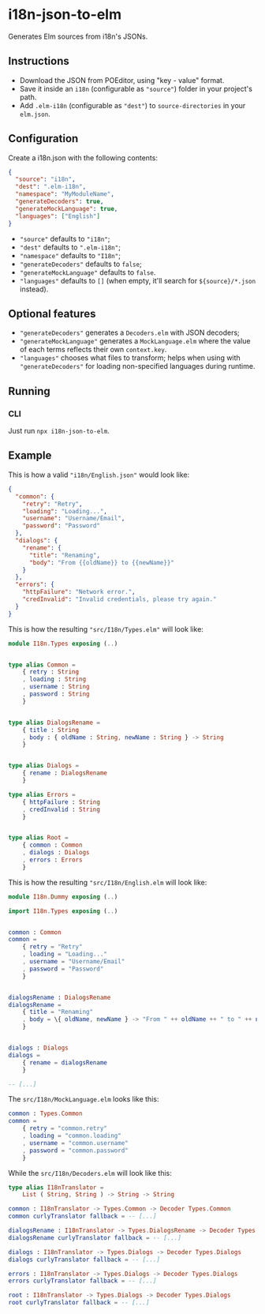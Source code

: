 # i18n-json-to-elm

Generates Elm sources from i18n's JSONs.

## Instructions

- Download the JSON from POEditor, using "key - value" format.
- Save it inside an `i18n` (configurable as `"source"`) folder in your project's path.
- Add `.elm-i18n` (configurable as `"dest"`) to `source-directories` in your `elm.json`.

## Configuration

Create a i18n.json with the following contents:

```json
{
  "source": "i18n",
  "dest": ".elm-i18n",
  "namespace": "MyModuleName",
  "generateDecoders": true,
  "generateMockLanguage": true,
  "languages": ["English"]
}
```

- `"source"` defaults to `"i18n"`;
- `"dest"` defaults to `".elm-i18n"`;
- `"namespace"` defaults to `"I18n"`;
- `"generateDecoders"` defaults to `false`;
- `"generateMockLanguage"` defaults to `false`.
- `"languages"` defaults to `[]` (when empty, it'll search for `${source}/*.json` instead).

## Optional features

- `"generateDecoders"` generates a `Decoders.elm` with JSON decoders;
- `"generateMockLanguage"` generates a `MockLanguage.elm` where the value of each terms reflects their own `context.key`.
- `"languages"` chooses what files to transform; helps when using with `"generateDecoders"` for loading non-specified languages during runtime.

## Running

### CLI

Just run `npx i18n-json-to-elm`.

## Example

This is how a valid `"i18n/English.json"` would look like:

```json
{
  "common": {
    "retry": "Retry",
    "loading": "Loading...",
    "username": "Username/Email",
    "password": "Password"
  },
  "dialogs": {
    "rename": {
      "title": "Renaming",
      "body": "From {{oldName}} to {{newName}}"
    }
  },
  "errors": {
    "httpFailure": "Network error.",
    "credInvalid": "Invalid credentials, please try again."
  }
}
```

This is how the resulting `"src/I18n/Types.elm"` will look like:

```elm
module I18n.Types exposing (..)


type alias Common =
    { retry : String
    , loading : String
    , username : String
    , password : String
    }


type alias DialogsRename =
    { title : String
    , body : { oldName : String, newName : String } -> String
    }


type alias Dialogs =
    { rename : DialogsRename
    }

type alias Errors =
    { httpFailure : String
    , credInvalid : String
    }


type alias Root =
    { common : Common
    , dialogs : Dialogs
    , errors : Errors
    }
```

This is how the resulting `"src/I18n/English.elm` will look like:

```elm
module I18n.Dummy exposing (..)

import I18n.Types exposing (..)


common : Common
common =
    { retry = "Retry"
    , loading = "Loading..."
    , username = "Username/Email"
    , password = "Password"
    }


dialogsRename : DialogsRename
dialogsRename =
    { title = "Renaming"
    , body = \{ oldName, newName } -> "From " ++ oldName ++ " to " ++ newName
    }


dialogs : Dialogs
dialogs =
    { rename = dialogsRename
    }

-- [...]
```

The `src/I18n/MockLanguage.elm` looks like this:

```elm
common : Types.Common
common =
    { retry = "common.retry"
    , loading = "common.loading"
    , username = "common.username"
    , password = "common.password"
    }
```

While the `src/I18n/Decoders.elm` will look like this:

```elm
type alias I18nTranslator =
    List ( String, String ) -> String -> String

common : I18nTranslator -> Types.Common -> Decoder Types.Common
common curlyTranslator fallback = -- [...]

dialogsRename : I18nTranslator -> Types.DialogsRename -> Decoder Types.DialogsRename
dialogsRename curlyTranslator fallback = -- [...]

dialogs : I18nTranslator -> Types.Dialogs -> Decoder Types.Dialogs
dialogs curlyTranslator fallback = -- [...]

errors : I18nTranslator -> Types.Dialogs -> Decoder Types.Dialogs
errors curlyTranslator fallback = -- [...]

root : I18nTranslator -> Types.Dialogs -> Decoder Types.Dialogs
root curlyTranslator fallback = -- [...]
```
